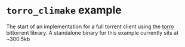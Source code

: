 # `torro_climake` example

The start of an implementation for a full torrent client using the [torro](https://github.com/owez/torro) bittorrent library. A standalone binary for this example currently sits at ~300.5kb